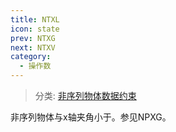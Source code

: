 ```yaml
---
title: NTXL
icon: state
prev: NTXG
next: NTXV
category:
  - 操作数
---
```


> 分类: [非序列物体数据约束](/hb/operands/130/878/  "Zemax 操作数 非序列物体数据约束")

非序列物体与x轴夹角小于。参见NPXG。